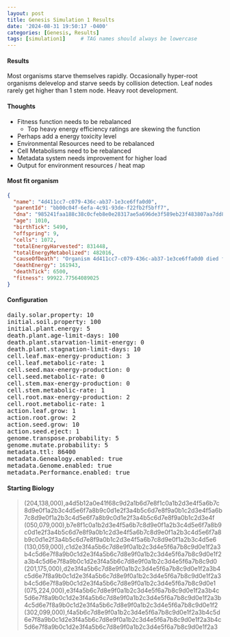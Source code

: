 ```yaml
---
layout: post
title: Genesis Simulation 1 Results
date: '2024-08-31 19:50:17 -0400'
categories: [Genesis, Results]
tags: [simulation1]     # TAG names should always be lowercase
---
```

#### Results
Most organisms starve themselves rapidly. Occasionally hyper-root organisms delevelop and starve seeds by collision detection. Leaf nodes rarely get higher than 1 stem node. Heavy root development.

#### Thoughts
- Fitness function needs to be rebalanced
	- Top heavy energy efficiency ratings are skewing  the function
- Perhaps add a energy toxicity level
- Environmental Resources need to be rebalanced
- Cell Metabolisms need to be rebalanced
- Metadata system needs improvement for higher load
- Output for environment resources / heat map

#### Most fit organism
``` json
{
  "name": "4d411cc7-c079-436c-ab37-1e3ce6ffa0d0",
  "parentId": "bb00c04f-6efa-4c91-93de-f22fb2f5bff7",
  "dna": "985241faa188c38c0cfeb8e0e28317ae5a696de3f589eb23f483807aa7dd872436320f4b3182f8fc3299ff23344460b58900fef01a00f93f00ba35417052a59a4e4042b55502e7ad93acd3eeed2e868d",
  "age": 1010,
  "birthTick": 5490,
  "offspring": 9,
  "cells": 1072,
  "totalEnergyHarvested": 831448,
  "totalEnergyMetabolized": 482016,
  "causeOfDeath": "Organism 4d411cc7-c079-436c-ab37-1e3ce6ffa0d0 died from old age.",
  "deathEnergy": 161943,
  "deathTick": 6500,
  "fitness": 99922.77564089025
}
```

#### Configuration

<pre>daily.solar.property: 10
initial.soil.property: 100
initial.plant.energy: 5
death.plant.age-limit-days: 100
death.plant.starvation-limit-energy: 0
death.plant.stagnation-limit-days: 10
cell.leaf.max-energy-production: 3
cell.leaf.metabolic-rate: 1
cell.seed.max-energy-production: 0
cell.seed.metabolic-rate: 0
cell.stem.max-energy-production: 0
cell.stem.metabolic-rate: 1
cell.root.max-energy-production: 2
cell.root.metabolic-rate: 1
action.leaf.grow: 1
action.root.grow: 2
action.seed.grow: 10
action.seed.eject: 1
genome.transpose.probability: 5
genome.mutate.probability: 5
metadata.ttl: 86400
metadata.Genealogy.enabled: true
metadata.Genome.enabled: true
metadata.Performance.enabled: true
</pre>


#### Starting Biology

>(204,138,000),a4d5b12a0e41f68c9d2a1b6d7e8f1c0a1b2d3e4f5a6b7c8d9e0f1a2b3c4d5e6f7a8b9c0d1e2f3a4b5c6d7e8f9a0b1c2d3e4f5a6b7c8d9e0f1a2b3c4d5e6f7a8b9c0d1e2f3a4b5c6d7e8f9a0b1c2d3e4f
>(050,079,000),b7e8f1c0a1b2d3e4f5a6b7c8d9e0f1a2b3c4d5e6f7a8b9c0d1e2f3a4b5c6d7e8f9a0b1c2d3e4f5a6b7c8d9e0f1a2b3c4d5e6f7a8b9c0d1e2f3a4b5c6d7e8f9a0b1c2d3e4f5a6b7c8d9e0f1a2b3c4d5e6
>(130,059,000),c1d2e3f4a5b6c7d8e9f0a1b2c3d4e5f6a7b8c9d0e1f2a3b4c5d6e7f8a9b0c1d2e3f4a5b6c7d8e9f0a1b2c3d4e5f6a7b8c9d0e1f2a3b4c5d6e7f8a9b0c1d2e3f4a5b6c7d8e9f0a1b2c3d4e5f6a7b8c9d0
>(201,175,000),d2e3f4a5b6c7d8e9f0a1b2c3d4e5f6a7b8c9d0e1f2a3b4c5d6e7f8a9b0c1d2e3f4a5b6c7d8e9f0a1b2c3d4e5f6a7b8c9d0e1f2a3b4c5d6e7f8a9b0c1d2e3f4a5b6c7d8e9f0a1b2c3d4e5f6a7b8c9d0e1
>(075,224,000),e3f4a5b6c7d8e9f0a1b2c3d4e5f6a7b8c9d0e1f2a3b4c5d6e7f8a9b0c1d2e3f4a5b6c7d8e9f0a1b2c3d4e5f6a7b8c9d0e1f2a3b4c5d6e7f8a9b0c1d2e3f4a5b6c7d8e9f0a1b2c3d4e5f6a7b8c9d0e1f2
>(302,099,000),f4a5b6c7d8e9f0a1b2c3d4e5f6a7b8c9d0e1f2a3b4c5d6e7f8a9b0c1d2e3f4a5b6c7d8e9f0a1b2c3d4e5f6a7b8c9d0e1f2a3b4c5d6e7f8a9b0c1d2e3f4a5b6c7d8e9f0a1b2c3d4e5f6a7b8c9d0e1f2a3
